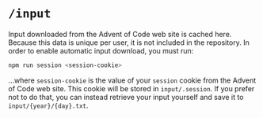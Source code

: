 # `/input`

Input downloaded from the Advent of Code web site is cached here. Because this data is unique per user, it is not included in the repository. In order to enable automatic input download, you must run:

```bash
npm run session <session-cookie>
```

...where `session-cookie` is the value of your `session` cookie from the Advent of Code web site. This cookie will be stored in `input/.session`. If you prefer not to do that, you can instead retrieve your input yourself and save it to `input/{year}/{day}.txt`.
